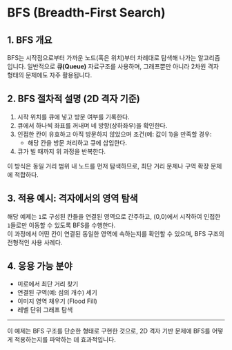 # BFS (Breadth-First Search) 


## 1. BFS 개요

BFS는 시작점으로부터 가까운 노드(혹은 위치)부터 차례대로 탐색해 나가는 알고리즘입니다. 일반적으로 **큐(Queue)** 자료구조를 사용하며, 그래프뿐만 아니라 2차원 격자 형태의 문제에도 자주 활용됩니다.

## 2. BFS 절차적 설명 (2D 격자 기준)

1. 시작 위치를 큐에 넣고 방문 여부를 기록한다.
2. 큐에서 하나씩 좌표를 꺼내며 네 방향(상하좌우)을 확인한다.
3. 인접한 칸이 유효하고 아직 방문하지 않았으며 조건(예: 값이 1)을 만족할 경우:
   - 해당 칸을 방문 처리하고 큐에 삽입한다.
4. 큐가 빌 때까지 위 과정을 반복한다.

이 방식은 동일 거리 범위 내 노드를 먼저 탐색하므로, 최단 거리 문제나 구역 확장 문제에 적합하다.

## 3. 적용 예시: 격자에서의 영역 탐색

해당 예제는 `1`로 구성된 칸들을 연결된 영역으로 간주하고, (0,0)에서 시작하여 인접한 `1`들로만 이동할 수 있도록 BFS를 수행한다.  
이 과정에서 어떤 칸이 연결된 동일한 영역에 속하는지를 확인할 수 있으며, BFS 구조의 전형적인 사용 사례다.

## 4. 응용 가능 분야

- 미로에서 최단 거리 찾기
- 연결된 구역(예: 섬의 개수) 세기
- 이미지 영역 채우기 (Flood Fill)
- 레벨 단위 그래프 탐색

---

이 예제는 BFS 구조를 단순한 형태로 구현한 것으로, 2D 격자 기반 문제에 BFS를 어떻게 적용하는지를 파악하는 데 효과적입니다.
